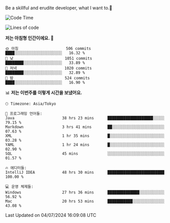 Be a skillful and erudite developer, what I want to.👶

<!--START_SECTION:waka-->
![Code Time](http://img.shields.io/badge/Code%20Time-1%2C004%20hrs%2043%20mins-blue)

![Lines of code](https://img.shields.io/badge/%EC%A0%80%EB%8A%94%20%EC%97%AC%ED%83%9C%EA%B9%8C%EC%A7%80%20-2.5%20million%20%EC%A4%84%EC%9D%98%20%EC%BD%94%EB%93%9C%EB%A5%BC%20%EC%9E%91%EC%84%B1%ED%96%88%EC%96%B4%EC%9A%94.-blue)

**저는 아침형 인간이에요. 🐤** 

```text
🌞 아침                     506 commits         ████░░░░░░░░░░░░░░░░░░░░░   16.32 % 
🌆 낮　                     1051 commits        ████████░░░░░░░░░░░░░░░░░   33.89 % 
🌃 저녁                     1020 commits        ████████░░░░░░░░░░░░░░░░░   32.89 % 
🌙 밤　                     524 commits         ████░░░░░░░░░░░░░░░░░░░░░   16.90 % 
```


📊 **저는 이번주를 이렇게 시간을 보냈어요.** 

```text
🕑︎ Timezone: Asia/Tokyo

💬 프로그래밍 언어들: 
Java                     38 hrs 23 mins      ████████████████████░░░░░   79.15 % 
Markdown                 3 hrs 41 mins       ██░░░░░░░░░░░░░░░░░░░░░░░   07.63 % 
XML                      1 hr 35 mins        █░░░░░░░░░░░░░░░░░░░░░░░░   03.28 % 
YAML                     1 hr 24 mins        █░░░░░░░░░░░░░░░░░░░░░░░░   02.90 % 
SQL                      45 mins             ░░░░░░░░░░░░░░░░░░░░░░░░░   01.57 % 

🔥 에디터들: 
IntelliJ IDEA            48 hrs 30 mins      █████████████████████████   100.00 % 

💻 운영 체제들: 
Windows                  27 hrs 36 mins      ██████████████░░░░░░░░░░░   56.92 % 
Mac                      20 hrs 53 mins      ███████████░░░░░░░░░░░░░░   43.08 % 
```


 Last Updated on 04/07/2024 16:09:08 UTC
<!--END_SECTION:waka-->
